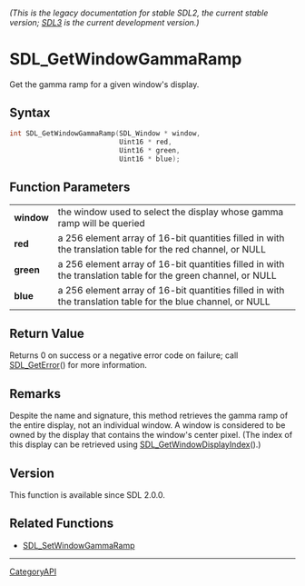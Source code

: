 ###### (This is the legacy documentation for stable SDL2, the current stable version; [SDL3](https://wiki.libsdl.org/SDL3/) is the current development version.)
# SDL_GetWindowGammaRamp

Get the gamma ramp for a given window's display.

## Syntax

```c
int SDL_GetWindowGammaRamp(SDL_Window * window,
                           Uint16 * red,
                           Uint16 * green,
                           Uint16 * blue);

```

## Function Parameters

|                |                                                                                                              |
| -------------- | ------------------------------------------------------------------------------------------------------------ |
| **window**     | the window used to select the display whose gamma ramp will be queried                                       |
| **red**        | a 256 element array of 16-bit quantities filled in with the translation table for the red channel, or NULL   |
| **green**      | a 256 element array of 16-bit quantities filled in with the translation table for the green channel, or NULL |
| **blue**       | a 256 element array of 16-bit quantities filled in with the translation table for the blue channel, or NULL  |

## Return Value

Returns 0 on success or a negative error code on failure; call
[SDL_GetError](SDL_GetError.md)() for more information.

## Remarks

Despite the name and signature, this method retrieves the gamma ramp of the
entire display, not an individual window. A window is considered to be
owned by the display that contains the window's center pixel. (The index of
this display can be retrieved using
[SDL_GetWindowDisplayIndex](SDL_GetWindowDisplayIndex.md)().)

## Version

This function is available since SDL 2.0.0.

## Related Functions

* [SDL_SetWindowGammaRamp](SDL_SetWindowGammaRamp.md)

----
[CategoryAPI](CategoryAPI.md)
